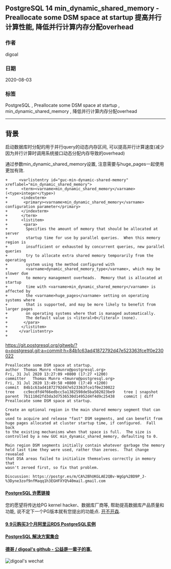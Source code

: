 ## PostgreSQL 14 min_dynamic_shared_memory - Preallocate some DSM space at startup 提高并行计算性能, 降低并行计算内存分配overhead        
          
### 作者          
digoal          
          
### 日期          
2020-08-03          
          
### 标签          
PostgreSQL , Preallocate some DSM space at startup , min_dynamic_shared_memory , 降低并行计算内存分配overhead              
          
----          
          
## 背景          
启动数据库时分配的用于并行query的动态内存区间, 可以提高并行计算速度(减少因为并行计算时调用系统接口动态分配内存导致的overhead)      
      
通过参数min_dynamic_shared_memory设置, 注意需要与huge_pages一起使用更加有效.       
      
```      
+     <varlistentry id="guc-min-dynamic-shared-memory" xreflabel="min_dynamic_shared_memory">      
+      <term><varname>min_dynamic_shared_memory</varname> (<type>integer</type>)      
+      <indexterm>      
+       <primary><varname>min_dynamic_shared_memory</varname> configuration parameter</primary>      
+      </indexterm>      
+      </term>      
+      <listitem>      
+       <para>      
+        Specifies the amount of memory that should be allocated at server      
+        startup time for use by parallel queries.  When this memory region is      
+        insufficient or exhausted by concurrent queries, new parallel queries      
+        try to allocate extra shared memory temporarily from the operating      
+        system using the method configured with      
+        <varname>dynamic_shared_memory_type</varname>, which may be slower due      
+        to memory management overheads.  Memory that is allocated at startup      
+        time with <varname>min_dynamic_shared_memory</varname> is affected by      
+        the <varname>huge_pages</varname> setting on operating systems where      
+        that is supported, and may be more likely to benefit from larger pages      
+        on operating systems where that is managed automatically.      
+        The default value is <literal>0</literal> (none).      
+       </para>      
+      </listitem>      
+     </varlistentry>      
+      
```      
      
https://git.postgresql.org/gitweb/?p=postgresql.git;a=commit;h=84b1c63ad41872792d47e523363fce1f0e230022      
        
```      
Preallocate some DSM space at startup.      
author	Thomas Munro <tmunro@postgresql.org>	      
Fri, 31 Jul 2020 13:27:09 +0800 (17:27 +1200)      
committer	Thomas Munro <tmunro@postgresql.org>	      
Fri, 31 Jul 2020 13:49:58 +0800 (17:49 +1200)      
commit	84b1c63ad41872792d47e523363fce1f0e230022      
tree	cc9ecdfd4f66edbcc5a1382598de5ba502023be9	tree | snapshot      
parent	7b1110d2fd3da3d7536530d14952d4f4d9c25438	commit | diff      
Preallocate some DSM space at startup.      
      
Create an optional region in the main shared memory segment that can be      
used to acquire and release "fast" DSM segments, and can benefit from      
huge pages allocated at cluster startup time, if configured.  Fall back      
to the existing mechanisms when that space is full.  The size is      
controlled by a new GUC min_dynamic_shared_memory, defaulting to 0.      
      
Main region DSM segments initially contain whatever garbage the memory      
held last time they were used, rather than zeroes.  That change revealed      
that DSA areas failed to initialize themselves correctly in memory that      
wasn't zeroed first, so fix that problem.      
      
Discussion: https://postgr.es/m/CA%2BhUKGLAE2QBv-WgGp%2BD9P_J-%3Dyne3zof9nfMaqq1h3EGHFXYQ%40mail.gmail.com      
```      
      
  
  
  
  
  
  
  
  
  
  
  
  
  
  
  
  
  
  
  
  
  
  
  
  
  
  
  
  
  
  
  
  
  
  
  
  
  
  
  
  
  
  
  
#### [PostgreSQL 许愿链接](https://github.com/digoal/blog/issues/76 "269ac3d1c492e938c0191101c7238216")
您的愿望将传达给PG kernel hacker、数据库厂商等, 帮助提高数据库产品质量和功能, 说不定下一个PG版本就有您提出的功能点. [开不开森](https://github.com/digoal/blog/issues/76 "269ac3d1c492e938c0191101c7238216").  
  
  
#### [9.9元购买3个月阿里云RDS PostgreSQL实例](https://www.aliyun.com/database/postgresqlactivity "57258f76c37864c6e6d23383d05714ea")
  
  
#### [PostgreSQL 解决方案集合](https://yq.aliyun.com/topic/118 "40cff096e9ed7122c512b35d8561d9c8")
  
  
#### [德哥 / digoal's github - 公益是一辈子的事.](https://github.com/digoal/blog/blob/master/README.md "22709685feb7cab07d30f30387f0a9ae")
  
  
![digoal's wechat](../pic/digoal_weixin.jpg "f7ad92eeba24523fd47a6e1a0e691b59")
  
